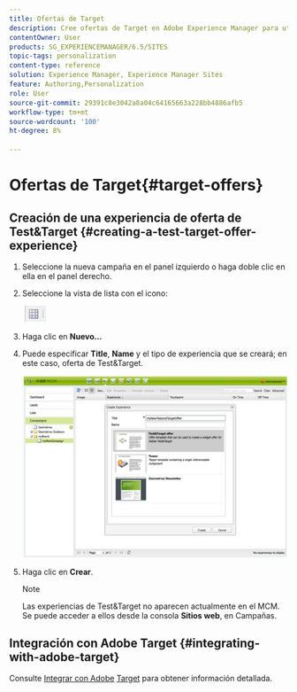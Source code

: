 ```yaml
---
title: Ofertas de Target
description: Cree ofertas de Target en Adobe Experience Manager para utilizarlas en Adobe Target.
contentOwner: User
products: SG_EXPERIENCEMANAGER/6.5/SITES
topic-tags: personalization
content-type: reference
solution: Experience Manager, Experience Manager Sites
feature: Authoring,Personalization
role: User
source-git-commit: 29391c8e3042a8a04c64165663a228bb4886afb5
workflow-type: tm+mt
source-wordcount: '100'
ht-degree: 8%

---
```


# Ofertas de Target{#target-offers}

## Creación de una experiencia de oferta de Test&amp;Target {#creating-a-test-target-offer-experience}

1. Seleccione la nueva campaña en el panel izquierdo o haga doble clic en ella en el panel derecho.
1. Seleccione la vista de lista con el icono:

   ![Vista de lista](do-not-localize/chlimage_1-11.png)

1. Haga clic en **Nuevo...**
1. Puede especificar **Title**, **Name** y el tipo de experiencia que se creará; en este caso, oferta de Test&amp;Target.

   ![chlimage_1-139](assets/chlimage_1-139.png)

1. Haga clic en **Crear**.

   >[!NOTE]
   >
   >Las experiencias de Test&amp;Target no aparecen actualmente en el MCM. Se puede acceder a ellos desde la consola **Sitios web**, en Campañas.

## Integración con Adobe Target {#integrating-with-adobe-target}

Consulte [Integrar con Adobe](/help/sites-administering/target.md) [Target](/help/sites-administering/target.md) para obtener información detallada.
